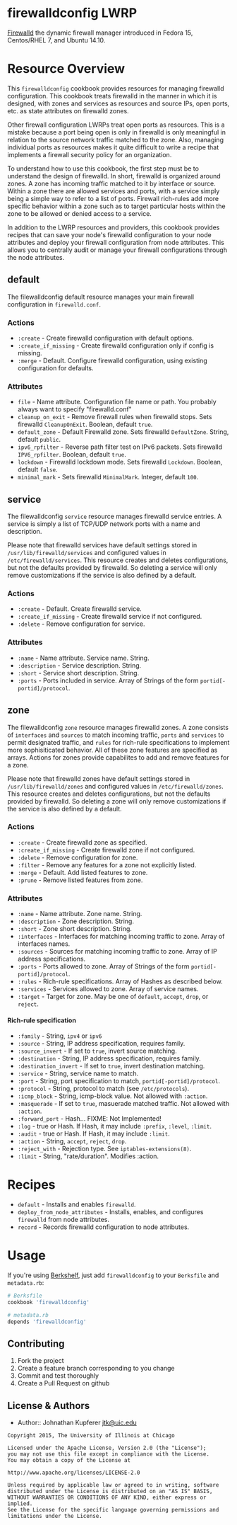 firewalldconfig LWRP
====================

[Firewalld](https://fedoraproject.org/wiki/FirewallD) the dynamic firewall
manager introduced in Fedora 15, Centos/RHEL 7, and Ubuntu 14.10.

# Resource Overview

This `firewalldconfig` cookbook provides resources for managing firewalld
configuration. This cookbook treats firewalld in the manner in which it is
designed, with zones and services as resources and source IPs, open ports,
etc. as state attributes on firewalld zones.

Other firewall configuration LWRPs treat open ports as resources. This is a
mistake because a port being open is only in firewalld is only meaningful in
relation to the source network traffic matched to the zone. Also, managing
individual ports as resources makes it quite difficult to write a recipe that
implements a firewall security policy for an organization.

To understand how to use this cookbook, the first step must be to understand
the design of firewalld. In short, firewalld is organized around zones. A
zone has incoming traffic matched to it by interface or source. Within a zone
there are allowed services and ports, with a service simply being a simple way
to refer to a list of ports. Firewall rich-rules add more specific behavior
within a zone such as to target particular hosts within the zone to be allowed
or denied access to a service.

In addition to the LWRP resources and providers, this cookbook provides recipes
that can save your node's firewalld configuration to your node attributes and
deploy your firewall configuration from node attributes. This allows you to
centrally audit or manage your firewall configurations through the node
attributes.

## default

The filewalldconfig default resource manages your main firewall configuration
in `firewalld.conf`.

### Actions

* `:create` - Create firewalld configuration with default options.
* `:create_if_missing` - Create firewalld configuration only if config is missing.
* `:merge` - Default. Configure firewalld configuration, using existing configuration for defaults.

### Attributes

* `file` - Name attribute. Configuration file name or path. You probably always want to specify "firewalld.conf"
* `cleanup_on_exit` - Remove firewall rules when firewalld stops. Sets firewalld `CleanupOnExit`. Boolean, default `true`.
* `default_zone` - Default Firewalld zone. Sets firewalld `DefaultZone`. String, default `public`.
* `ipv6_rpfilter` - Reverse path filter test on IPv6 packets. Sets firewalld `IPV6_rpfilter`. Boolean, default `true`.
* `lockdown` - Firewalld lockdown mode. Sets firewalld `Lockdown`. Boolean, default `false`.
* `minimal_mark` - Sets firewalld `MinimalMark`. Integer, default `100`.

## service

The filewalldconfig `service` resource manages firewalld service entries.
A service is simply a list of TCP/UDP network ports with a name and
description.

Please note that firewalld services have default settings stored in
`/usr/lib/firewalld/services` and configured values in
`/etc/firewalld/services`. This resource creates and deletes configurations,
but not the defaults provided by firewalld. So deleting a service will only
remove customizations if the service is also defined by a default.

### Actions

* `:create` - Default. Create firewalld service.
* `:create_if_missing` - Create firewalld service if not configured.
* `:delete` - Remove configuration for service.

### Attributes

* `:name` - Name attribute. Service name. String.
* `:description` - Service description. String.
* `:short` - Service short description. String.
* `:ports` - Ports included in service. Array of Strings of the form `portid[-portid]/protocol`.

## zone

The filewalldconfig `zone` resource manages firewalld zones. A zone consists
of `interfaces` and `sources` to match incoming traffic, `ports` and `services`
to permit designated traffic, and `rules` for rich-rule specifications to
implement more sophisiticated behavior. All of these zone features are
specified as arrays. Actions for zones provide capabilites to add and remove
features for a zone.

Please note that firewalld zones have default settings stored in
`/usr/lib/firewalld/zones` and configured values in
`/etc/firewalld/zones`. This resource creates and deletes configurations,
but not the defaults provided by firewalld. So deleting a zone will only
remove customizations if the service is also defined by a default.

### Actions

* `:create` - Create firewalld zone as specified.
* `:create_if_missing` - Create firewalld zone if not configured.
* `:delete` - Remove configuration for zone.
* `:filter` - Remove any features for a zone not explicitly listed.
* `:merge` - Default. Add listed features to zone.
* `:prune` - Remove listed features from zone.

### Attributes

* `:name` - Name attribute. Zone name. String.
* `:description` - Zone description. String.
* `:short` - Zone short description. String.
* `:interfaces` - Interfaces for matching incoming traffic to zone. Array of interfaces names.
* `:sources` - Sources for matching incoming traffic to zone. Array of IP address specifications.
* `:ports` - Ports allowed to zone. Array of Strings of the form `portid[-portid]/protocol`.
* `:rules` - Rich-rule specifications. Array of Hashes as described below.
* `:services` - Services allowed to zone. Array of service names.
* `:target` - Target for zone. May be one of `default`, `accept`, `drop`, or `reject`.

#### Rich-rule specification

* `:family` - String, `ipv4` or `ipv6`
* `:source` - String, IP address specification, requires family.
* `:source_invert` - If set to `true`, invert source matching.
* `:destination` - String, IP address specification, requires family.
* `:destination_invert` - If set to `true`, invert destination matching.
* `:service` - String, service name to match.
* `:port` - String, port specification to match, `portid[-portid]/protocol`.
* `:protocol` - String, protocol to match (see `/etc/protocols`).
* `:icmp_block` - String, icmp-block value. Not allowed with `:action`.
* `:masquerade` - If set to `true`, masuerade matched traffic. Not allowed with `:action`.
* `:forward_port` - Hash... FIXME: Not Implemented!
* `:log` - true or Hash. If Hash, it may include `:prefix`, `:level`, `:limit`.
* `:audit` - true or Hash. If Hash, it may include `:limit`.
* `:action` - String, `accept`, `reject`, `drop`.
* `:reject_with` - Rejection type. See `iptables-extensions(8)`.
* `:limit` - String, "rate/duration". Modifies :action.

# Recipes

* `default` - Installs and enables `firewalld`.
* `deploy_from_node_attributes` - Installs, enables, and configures `firewalld` from node attributes.
* `record` - Records firewalld configuration to node attributes.

# Usage

If you're using [Berkshelf](http://berkshelf.com/), just add `firewalldconfig` to your
`Berksfile` and `metadata.rb`:

```ruby
# Berksfile
cookbook 'firewalldconfig'

# metadata.rb
depends 'firewalldconfig'
```

Contributing
------------
1. Fork the project
2. Create a feature branch corresponding to you change
3. Commit and test thoroughly
4. Create a Pull Request on github


License & Authors
-----------------
- Author:: Johnathan Kupferer <jtk@uic.edu>

```text
Copyright 2015, The University of Illinois at Chicago

Licensed under the Apache License, Version 2.0 (the "License");
you may not use this file except in compliance with the License.
You may obtain a copy of the License at

http://www.apache.org/licenses/LICENSE-2.0

Unless required by applicable law or agreed to in writing, software
distributed under the License is distributed on an "AS IS" BASIS,
WITHOUT WARRANTIES OR CONDITIONS OF ANY KIND, either express or implied.
See the License for the specific language governing permissions and
limitations under the License.
```
